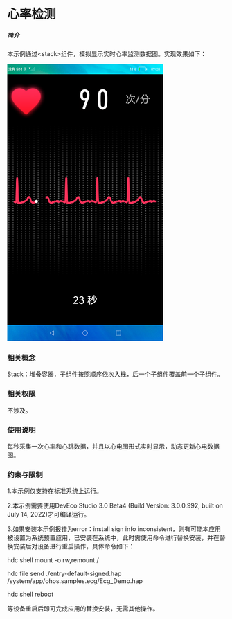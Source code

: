 # 心率检测

##### 简介

本示例通过<stack\>组件，模拟显示实时心率监测数据图。实现效果如下：

![](screenshots/device/main.png)

### 相关概念

Stack：堆叠容器，子组件按照顺序依次入栈，后一个子组件覆盖前一个子组件。

### 相关权限

不涉及。

### 使用说明

每秒采集一次心率和心跳数据，并且以心电图形式实时显示，动态更新心电数据图。

### 约束与限制

1.本示例仅支持在标准系统上运行。

2.本示例需要使用DevEco Studio 3.0 Beta4 (Build Version: 3.0.0.992, built on July 14, 2022)才可编译运行。

3.如果安装本示例报错为error：install sign info inconsistent，则有可能本应用被设置为系统预置应用，已安装在系统中，此时需使用命令进行替换安装，并在替换安装后对设备进行重启操作，具体命令如下：

hdc shell mount -o rw,remount /

hdc file send ./entry-default-signed.hap /system/app/ohos.samples.ecg/Ecg_Demo.hap

hdc shell  reboot

等设备重启后即可完成应用的替换安装，无需其他操作。